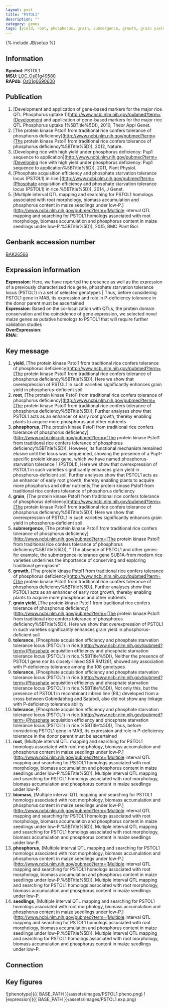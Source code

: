 ```yaml
---
layout: post
title: "PSTOL1"
description: ""
category: genes
tags: [yield, root, phosphorus, grain, submergence, growth, grain yield, tolerance, biomass, seedlings, Gene]
---
```

{% include JB/setup %}

## Information
__Symbol__: PSTOL1  
__MSU__: [LOC_Os01g49580](http://rice.plantbiology.msu.edu/cgi-bin/ORF_infopage.cgi?orf=LOC_Os01g49580)  
__RAPdb__: [Os01g0690600](http://rapdb.dna.affrc.go.jp/viewer/gbrowse_details/irgsp1?name=Os01g0690600)  

## Publication
1. [Development and application of gene-based markers for the major rice QTL Phosphorus uptake 1](http://www.ncbi.nlm.nih.gov/pubmed?term=(Development and application of gene-based markers for the major rice QTL Phosphorus uptake 1%5BTitle%5D)), 2010, Theor Appl Genet.
2. [The protein kinase Pstol1 from traditional rice confers tolerance of phosphorus deficiency](http://www.ncbi.nlm.nih.gov/pubmed?term=(The protein kinase Pstol1 from traditional rice confers tolerance of phosphorus deficiency%5BTitle%5D)), 2012, Nature.
3. [Developing rice with high yield under phosphorus deficiency: Pup1 sequence to application](http://www.ncbi.nlm.nih.gov/pubmed?term=(Developing rice with high yield under phosphorus deficiency: Pup1 sequence to application%5BTitle%5D)), 2011, Plant Physiol.
4. [Phosphate acquisition efficiency and phosphate starvation tolerance locus (PSTOL1) in rice.](http://www.ncbi.nlm.nih.gov/pubmed?term=(Phosphate acquisition efficiency and phosphate starvation tolerance locus (PSTOL1) in rice.%5BTitle%5D)), 2014, J Genet.
5. [Multiple interval QTL mapping and searching for PSTOL1 homologs associated with root morphology, biomass accumulation and phosphorus content in maize seedlings under low-P.](http://www.ncbi.nlm.nih.gov/pubmed?term=(Multiple interval QTL mapping and searching for PSTOL1 homologs associated with root morphology, biomass accumulation and phosphorus content in maize seedlings under low-P.%5BTitle%5D)), 2015, BMC Plant Biol.

## Genbank accession number
[BAK26566](http://www.ncbi.nlm.nih.gov/nuccore/BAK26566)

## Expression information
__Expression__: Here, we have reported the presence as well as the expression of a previously characterized rice gene, phosphate starvation tolerance locus (PSTOL1) in a set of selected genotypes |  Thus, before considering PSTOL1 gene in MAB, its expression and role in P-deficiency tolerance in the donor parent must be ascertained  
__Expression__: Based on the co-localization with QTLs, the protein domain conservation and the coincidence of gene expression, we selected novel maize genes as putative homologs to PSTOL1 that will require further validation studies  
__OverExpression__:  
__RNAi__:  

## Key message
1. __yield__, [The protein kinase Pstol1 from traditional rice confers tolerance of phosphorus deficiency](http://www.ncbi.nlm.nih.gov/pubmed?term=(The protein kinase Pstol1 from traditional rice confers tolerance of phosphorus deficiency%5BTitle%5D)),  Here we show that overexpression of PSTOL1 in such varieties significantly enhances grain yield in phosphorus-deficient soil
2. __root__, [The protein kinase Pstol1 from traditional rice confers tolerance of phosphorus deficiency](http://www.ncbi.nlm.nih.gov/pubmed?term=(The protein kinase Pstol1 from traditional rice confers tolerance of phosphorus deficiency%5BTitle%5D)),  Further analyses show that PSTOL1 acts as an enhancer of early root growth, thereby enabling plants to acquire more phosphorus and other nutrients
3. __phosphorus__, [The protein kinase Pstol1 from traditional rice confers tolerance of phosphorus deficiency](http://www.ncbi.nlm.nih.gov/pubmed?term=(The protein kinase Pstol1 from traditional rice confers tolerance of phosphorus deficiency%5BTitle%5D)),  However, its functional mechanism remained elusive until the locus was sequenced, showing the presence of a Pup1-specific protein kinase gene, which we have named phosphorus-starvation tolerance 1 (PSTOL1), Here we show that overexpression of PSTOL1 in such varieties significantly enhances grain yield in phosphorus-deficient soil, Further analyses show that PSTOL1 acts as an enhancer of early root growth, thereby enabling plants to acquire more phosphorus and other nutrients,The protein kinase Pstol1 from traditional rice confers tolerance of phosphorus deficiency
4. __grain__, [The protein kinase Pstol1 from traditional rice confers tolerance of phosphorus deficiency](http://www.ncbi.nlm.nih.gov/pubmed?term=(The protein kinase Pstol1 from traditional rice confers tolerance of phosphorus deficiency%5BTitle%5D)),  Here we show that overexpression of PSTOL1 in such varieties significantly enhances grain yield in phosphorus-deficient soil
5. __submergence__, [The protein kinase Pstol1 from traditional rice confers tolerance of phosphorus deficiency](http://www.ncbi.nlm.nih.gov/pubmed?term=(The protein kinase Pstol1 from traditional rice confers tolerance of phosphorus deficiency%5BTitle%5D)), " The absence of PSTOL1 and other genes-for example, the submergence-tolerance gene SUB1A-from modern rice varieties underlines the importance of conserving and exploring traditional germplasm"
6. __growth__, [The protein kinase Pstol1 from traditional rice confers tolerance of phosphorus deficiency](http://www.ncbi.nlm.nih.gov/pubmed?term=(The protein kinase Pstol1 from traditional rice confers tolerance of phosphorus deficiency%5BTitle%5D)),  Further analyses show that PSTOL1 acts as an enhancer of early root growth, thereby enabling plants to acquire more phosphorus and other nutrients
7. __grain yield__, [The protein kinase Pstol1 from traditional rice confers tolerance of phosphorus deficiency](http://www.ncbi.nlm.nih.gov/pubmed?term=(The protein kinase Pstol1 from traditional rice confers tolerance of phosphorus deficiency%5BTitle%5D)),  Here we show that overexpression of PSTOL1 in such varieties significantly enhances grain yield in phosphorus-deficient soil
8. __tolerance__, [Phosphate acquisition efficiency and phosphate starvation tolerance locus (PSTOL1) in rice.](http://www.ncbi.nlm.nih.gov/pubmed?term=(Phosphate acquisition efficiency and phosphate starvation tolerance locus (PSTOL1) in rice.%5BTitle%5D)),  Neither the presence of PSTOL1 gene nor its closely-linked SSR RM1261, showed any association with P-deficiency tolerance among the 108 genotypes
9. __tolerance__, [Phosphate acquisition efficiency and phosphate starvation tolerance locus (PSTOL1) in rice.](http://www.ncbi.nlm.nih.gov/pubmed?term=(Phosphate acquisition efficiency and phosphate starvation tolerance locus (PSTOL1) in rice.%5BTitle%5D)),  Not only this, but the presence of PSTOL1 in recombinant inbred line (RIL) developed from a cross between Gobindabhog and Satabdi, also did not show any linkage with P-deficiency tolerance ability
10. __tolerance__, [Phosphate acquisition efficiency and phosphate starvation tolerance locus (PSTOL1) in rice.](http://www.ncbi.nlm.nih.gov/pubmed?term=(Phosphate acquisition efficiency and phosphate starvation tolerance locus (PSTOL1) in rice.%5BTitle%5D)),  Thus, before considering PSTOL1 gene in MAB, its expression and role in P-deficiency tolerance in the donor parent must be ascertained
11. __root__, [Multiple interval QTL mapping and searching for PSTOL1 homologs associated with root morphology, biomass accumulation and phosphorus content in maize seedlings under low-P.](http://www.ncbi.nlm.nih.gov/pubmed?term=(Multiple interval QTL mapping and searching for PSTOL1 homologs associated with root morphology, biomass accumulation and phosphorus content in maize seedlings under low-P.%5BTitle%5D)), Multiple interval QTL mapping and searching for PSTOL1 homologs associated with root morphology, biomass accumulation and phosphorus content in maize seedlings under low-P.
12. __biomass__, [Multiple interval QTL mapping and searching for PSTOL1 homologs associated with root morphology, biomass accumulation and phosphorus content in maize seedlings under low-P.](http://www.ncbi.nlm.nih.gov/pubmed?term=(Multiple interval QTL mapping and searching for PSTOL1 homologs associated with root morphology, biomass accumulation and phosphorus content in maize seedlings under low-P.%5BTitle%5D)), Multiple interval QTL mapping and searching for PSTOL1 homologs associated with root morphology, biomass accumulation and phosphorus content in maize seedlings under low-P.
13. __phosphorus__, [Multiple interval QTL mapping and searching for PSTOL1 homologs associated with root morphology, biomass accumulation and phosphorus content in maize seedlings under low-P.](http://www.ncbi.nlm.nih.gov/pubmed?term=(Multiple interval QTL mapping and searching for PSTOL1 homologs associated with root morphology, biomass accumulation and phosphorus content in maize seedlings under low-P.%5BTitle%5D)), Multiple interval QTL mapping and searching for PSTOL1 homologs associated with root morphology, biomass accumulation and phosphorus content in maize seedlings under low-P.
14. __seedlings__, [Multiple interval QTL mapping and searching for PSTOL1 homologs associated with root morphology, biomass accumulation and phosphorus content in maize seedlings under low-P.](http://www.ncbi.nlm.nih.gov/pubmed?term=(Multiple interval QTL mapping and searching for PSTOL1 homologs associated with root morphology, biomass accumulation and phosphorus content in maize seedlings under low-P.%5BTitle%5D)), Multiple interval QTL mapping and searching for PSTOL1 homologs associated with root morphology, biomass accumulation and phosphorus content in maize seedlings under low-P.

## Connection

## Key figures
![phenotype]({{ BASE_PATH }}/assets/images/PSTOL1.pheno.png)
![expression]({{ BASE_PATH }}/assets/images/PSTOL1.exp.png)


